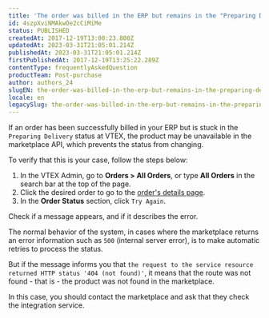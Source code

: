 ```yaml
---
title: 'The order was billed in the ERP but remains in the "Preparing Delivery" status. What to do?'
id: 4szpXviNMAkwOe2cCiMiMe
status: PUBLISHED
createdAt: 2017-12-19T13:00:23.800Z
updatedAt: 2023-03-31T21:05:01.214Z
publishedAt: 2023-03-31T21:05:01.214Z
firstPublishedAt: 2017-12-19T13:25:22.289Z
contentType: frequentlyAskedQuestion
productTeam: Post-purchase
author: authors_24
slugEN: the-order-was-billed-in-the-erp-but-remains-in-the-preparing-delivery-status
locale: en
legacySlug: the-order-was-billed-in-the-erp-but-remains-in-the-preparing-delivery-status
---
```


If an order has been successfully billed in your ERP but is stuck in the `Preparing Delivery` status at VTEX, the product may be unavailable in the marketplace API, which prevents the status from changing.

To verify that this is your case, follow the steps below:

1. In the VTEX Admin, go to **Orders > All Orders**, or type **All Orders** in the search bar at the top of the page.
2. Click the desired order to go to the [order's details page](https://help.vtex.com/en/tutorial/pagina-de-detalhes-do-pedido--2Y75n54Cc9VizrlG1N6ZNl).
3. In the **Order Status** section, click `Try Again`.

Check if a message appears, and if it describes the error.

The normal behavior of the system, in cases where the marketplace returns an error information such as `500` (internal server error), is to make automatic retries to process the status.

But if the message informs you that `the request to the service resource returned HTTP status '404 (not found)'`, it means that the route was not found - that is - the product was not found in the marketplace.

In this case, you should contact the marketplace and ask that they check the integration service.
